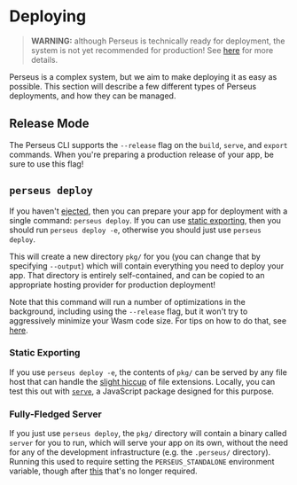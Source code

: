 # Deploying

> **WARNING:** although Perseus is technically ready for deployment, the system is not yet recommended for production! See [here](:what-is-perseus.md#how-stable-is-it) for more details.

Perseus is a complex system, but we aim to make deploying it as easy as possible. This section will describe a few different types of Perseus deployments, and how they can be managed.

## Release Mode

The Perseus CLI supports the `--release` flag on the `build`, `serve`, and `export` commands. When you're preparing a production release of your app, be sure to use this flag!

## `perseus deploy`

If you haven't [ejected](:ejecting), then you can prepare your app for deployment with a single command: `perseus deploy`. If you can use [static exporting](:exporting), then you should run `perseus deploy -e`, otherwise you should just use `perseus deploy`.

This will create a new directory `pkg/` for you (you can change that by specifying `--output`) which will contain everything you need to deploy your app. That directory is entirely self-contained, and can be copied to an appropriate hosting provider for production deployment!

Note that this command will run a number of optimizations in the background, including using the `--release` flag, but it won't try to aggressively minimize your Wasm code size. For tips on how to do that, see [here](:deploying/size).

### Static Exporting

If you use `perseus deploy -e`, the contents of `pkg/` can be served by any file host that can handle the [slight hiccup](:exporting#file-extensions) of file extensions. Locally, you can test this out with [`serve`](https://github.com/vercel/serve), a JavaScript package designed for this purpose.

### Fully-Fledged Server

If you just use `perseus deploy`, the `pkg/` directory will contain a binary called `server` for you to run, which will serve your app on its own, without the need for any of the development infrastructure (e.g. the `.perseus/` directory). Running this used to require setting the `PERSEUS_STANDALONE` environment variable, though after [this](https://github.com/arctic-hen7/perseus/issues/87) that's no longer required.
